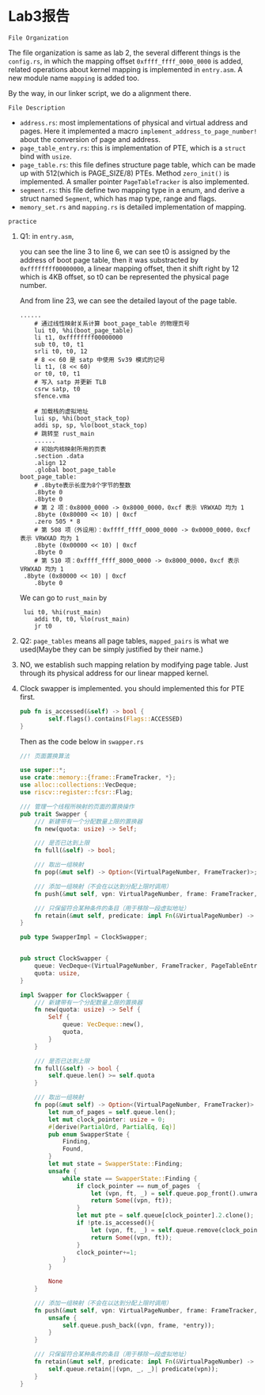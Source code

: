 # Lab3报告

`File Organization`

The file organization is same as lab 2, the several different things is the `config.rs`, in which the mapping offset `0xffff_ffff_0000_0000` is added, related operations about kernel mapping is implemented in `entry.asm`. A new module name `mapping` is added too.

By the way, in our linker script, we do a alignment there.

`File Description`

- `address.rs`: most implementations of physical and virtual address and pages. Here it implemented a macro `implement_address_to_page_number!` about the conversion of page and address.
-  `page_table_entry.rs`: this is implementation of PTE, which is a `struct` bind with `usize`.
-  `page_table.rs`: this file defines structure  page table, which can be made up with 512(which is PAGE_SIZE/8) PTEs. Method `zero_init()` is implemented. A smaller pointer `PageTableTracker` is also implemented.
-  `segment.rs`: this file define two mapping type in a enum, and derive a struct named `Segment`, which has map type, range and flags.
-  `memory_set.rs` and `mapping.rs` is detailed implementation of mapping.

`practice`

1. Q1: in `entry.asm`,

   you can see the line 3 to line 6, we can see t0 is assigned by the address of boot page table, then it was substracted by `0xffffffff00000000`, a linear mapping offset, then it shift right by 12 which is 4KB offset, so t0 can be represented the physical page number.
   
   And from line 23, we can see the detailed layout of the page table.
   
   ```assembly
   ......
       # 通过线性映射关系计算 boot_page_table 的物理页号
       lui t0, %hi(boot_page_table)
       li t1, 0xffffffff00000000
       sub t0, t0, t1
       srli t0, t0, 12
       # 8 << 60 是 satp 中使用 Sv39 模式的记号
       li t1, (8 << 60)
       or t0, t0, t1
       # 写入 satp 并更新 TLB
       csrw satp, t0
       sfence.vma
   
       # 加载栈的虚拟地址
       lui sp, %hi(boot_stack_top)
       addi sp, sp, %lo(boot_stack_top)
       # 跳转至 rust_main
       ......
       # 初始内核映射所用的页表
       .section .data
       .align 12
       .global boot_page_table
   boot_page_table:
       # .8byte表示长度为8个字节的整数
       .8byte 0
       .8byte 0
       # 第 2 项：0x8000_0000 -> 0x8000_0000，0xcf 表示 VRWXAD 均为 1
       .8byte (0x80000 << 10) | 0xcf
       .zero 505 * 8
       # 第 508 项（外设用）：0xffff_ffff_0000_0000 -> 0x0000_0000，0xcf 表示 VRWXAD 均为 1
       .8byte (0x00000 << 10) | 0xcf
       .8byte 0
       # 第 510 项：0xffff_ffff_8000_0000 -> 0x8000_0000，0xcf 表示 VRWXAD 均为 1
    .8byte (0x80000 << 10) | 0xcf
       .8byte 0
   ```
   
   We can go to `rust_main` by 
   
   ```assembly
   	lui t0, %hi(rust_main)
       addi t0, t0, %lo(rust_main)
       jr t0
   ```

2. Q2: `page_tables` means all page tables, `mapped_pairs` is what we used(Maybe they can be  simply justified by their name.)
3. NO, we establish such mapping relation by modifying page table. Just through its physical address for our linear mapped kernel.

4. Clock swapper is implemented. you should implemented this for PTE first.

   ```rust
   pub fn is_accessed(&self) -> bool {
           self.flags().contains(Flags::ACCESSED)
   }
   ```

   Then as the code below in `swapper.rs`

   ```rust
   //! 页面置换算法
   
   use super::*;
   use crate::memory::{frame::FrameTracker, *};
   use alloc::collections::VecDeque;
   use riscv::register::fcsr::Flag;
   
   /// 管理一个线程所映射的页面的置换操作
   pub trait Swapper {
       /// 新建带有一个分配数量上限的置换器
       fn new(quota: usize) -> Self;
   
       /// 是否已达到上限
       fn full(&self) -> bool;
   
       /// 取出一组映射
       fn pop(&mut self) -> Option<(VirtualPageNumber, FrameTracker)>;
   
       /// 添加一组映射（不会在以达到分配上限时调用）
       fn push(&mut self, vpn: VirtualPageNumber, frame: FrameTracker, entry: *mut PageTableEntry);
   
       /// 只保留符合某种条件的条目（用于移除一段虚拟地址）
       fn retain(&mut self, predicate: impl Fn(&VirtualPageNumber) -> bool);
   }
   
   pub type SwapperImpl = ClockSwapper;
   
   
   pub struct ClockSwapper {
       queue: VecDeque<(VirtualPageNumber, FrameTracker, PageTableEntry)>,
       quota: usize,
   }
   
   impl Swapper for ClockSwapper {
       /// 新建带有一个分配数量上限的置换器
       fn new(quota: usize) -> Self {
           Self {
               queue: VecDeque::new(),
               quota,
           }
       }
   
       /// 是否已达到上限
       fn full(&self) -> bool {
           self.queue.len() >= self.quota
       }
   
       /// 取出一组映射
       fn pop(&mut self) -> Option<(VirtualPageNumber, FrameTracker)> {
           let num_of_pages = self.queue.len();
           let mut clock_pointer: usize = 0;
           #[derive(PartialOrd, PartialEq, Eq)]
           pub enum SwapperState {
               Finding,
               Found,
           }
           let mut state = SwapperState::Finding;
           unsafe {
               while state == SwapperState::Finding {
                   if clock_pointer == num_of_pages  {
                       let (vpn, ft, _) = self.queue.pop_front().unwrap();
                       return Some((vpn, ft));
                   }
                   let mut pte = self.queue[clock_pointer].2.clone();
                   if !pte.is_accessed(){
                       let (vpn, ft, _) = self.queue.remove(clock_pointer).unwrap();
                       return Some((vpn, ft));
                   }
                   clock_pointer+=1;
               }
           }
   
           None
       }
   
       /// 添加一组映射（不会在以达到分配上限时调用）
       fn push(&mut self, vpn: VirtualPageNumber, frame: FrameTracker, entry: *mut PageTableEntry) {
           unsafe {
               self.queue.push_back((vpn, frame, *entry));
           }
       }
   
       /// 只保留符合某种条件的条目（用于移除一段虚拟地址）
       fn retain(&mut self, predicate: impl Fn(&VirtualPageNumber) -> bool) {
           self.queue.retain(|(vpn, _, _)| predicate(vpn));
       }
   }
   
   ```

   